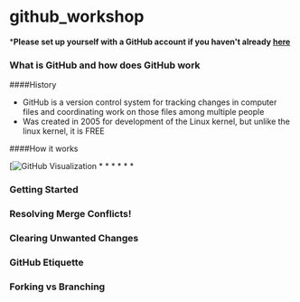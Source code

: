 # github_workshop


*****Please set up yourself with a GitHub account if you haven't already [here](https://github.com/)****

### What is GitHub and how does GitHub work

####History
* GitHub is a version control system for tracking changes in computer files and coordinating work on those files among multiple people
* Was created in 2005 for development of the Linux kernel, but unlike the linux kernel, it is FREE

####How it works

[![GitHub Visualization](https://camo.githubusercontent.com/d4de2fdb747fec0d3dc67b1640f37c12f3786f5b/687474703a2f2f6a6c6f72642e75732f6769742d69742f6173736574732f696d67732f72656d6f7465732e706e67)
* 
*
*
*
*
*

### Getting Started



### Resolving Merge Conflicts!



### Clearing Unwanted Changes



### GitHub Etiquette



### Forking vs Branching
